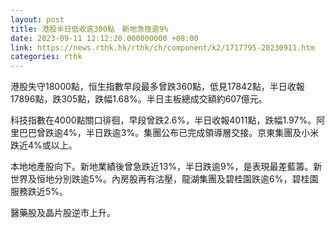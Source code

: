 ```yaml
---
layout: post
title: 港股半日低收逾300點　新地急挫逾9%
date: 2023-09-11 12:12:20.000000000 +08:00
link: https://news.rthk.hk/rthk/ch/component/k2/1717795-20230911.htm
categories: rthk
---
```


港股失守18000點，恒生指數早段最多曾跌360點，低見17842點，半日收報17896點，跌305點，跌幅1.68%。半日主板總成交額約607億元。

科技指數在4000點關口徘徊，早段曾跌2.6%，半日收報4011點，跌幅1.97%。阿里巴巴曾跌逾4%，半日跌逾3%。集團公布已完成領導層交接。京東集團及小米跌近4%或以上。

本地地產股向下。新地業績後曾急跌近13%，半日跌逾9%，是表現最差藍籌。新世界及恒地分別跌逾5%。內房股再有沽壓，龍湖集團及碧桂園跌逾6%，碧桂園服務跌近5%。

醫藥股及晶片股逆市上升。
